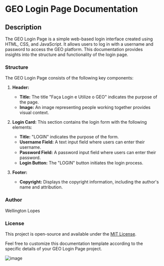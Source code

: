 # GEO Login Page Documentation

## Description
The GEO Login Page is a simple web-based login interface created using HTML, CSS, and JavaScript. It allows users to log in with a username and password to access the GEO platform. This documentation provides insights into the structure and functionality of the login page.

### Structure
The GEO Login Page consists of the following key components:

1. **Header:**
   - **Title:** The title "Faça Login e Utilize o GEO" indicates the purpose of the page.
   - **Image:** An image representing people working together provides visual context.

2. **Login Card:** This section contains the login form with the following elements:
   - **Title:** "LOGIN" indicates the purpose of the form.
   - **Username Field:** A text input field where users can enter their username.
   - **Password Field:** A password input field where users can enter their password.
   - **Login Button:** The "LOGIN" button initiates the login process.

3. **Footer:**
   - **Copyright:** Displays the copyright information, including the author's name and attribution.

### Author
Wellington Lopes

### License
This project is open-source and available under the [MIT License](LICENSE.md).

Feel free to customize this documentation template according to the specific details of your GEO Login Page project.  

![image](https://github.com/Wellington-lopes/GEO/assets/67521652/03a5894a-cf03-455d-8b8a-b4a9451a13cc)

